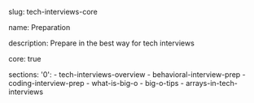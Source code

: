 slug: tech-interviews-core

name: Preparation

description: Prepare in the best way for tech interviews

core: true

sections:
  '0':
    - tech-interviews-overview
    - behavioral-interview-prep
    - coding-interview-prep
    - what-is-big-o
    - big-o-tips
    - arrays-in-tech-interviews
